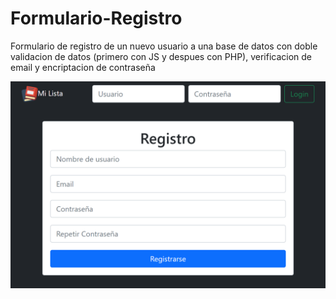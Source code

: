 # Formulario-Registro
Formulario de registro de un nuevo usuario a una base de datos con doble validacion de datos (primero con JS y despues con PHP), verificacion de email y encriptacion de contraseña

![](img/d1.png)
